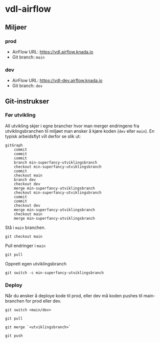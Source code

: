 # vdl-airflow

## Miljøer

### prod 
- AirFlow URL: https://vdl.airflow.knada.io
- Git branch: `main`

 ### dev
- AirFlow URL: https://vdl-dev.airflow.knada.io
- Git branch: `dev`

## Git-instrukser

### Før utvikling

All utvikling skjer i egne brancher hvor man merger endringene fra utviklingsbranchen til miljøet man ønsker å kjøre koden (`dev` eller `main`). En typisk arbeidsflyt vill derfor se slik ut:

```mermaid
gitGraph
    commit
    commit
    commit
    branch min-superfancy-utviklingsbranch
    checkout min-superfancy-utviklingsbranch
    commit
    checkout main
    branch dev
    checkout dev
    merge min-superfancy-utviklingsbranch
    checkout min-superfancy-utviklingsbranch
    commit
    commit
    checkout dev
    merge min-superfancy-utviklingsbranch
    checkout main
    merge min-superfancy-utviklingsbranch
```

Stå i `main` branchen.

```
git checkout main 
```

Pull endringer i `main`

```
git pull 
```

Opprett egen utviklingsbranch

```
git switch -c min-superfancy-utviklingsbranch
```

### Deploy

Når du ønsker å deploye kode til prod, eller dev må koden pushes til main-branchen for prod eller dev. 

```
git switch <main/dev>
```

```
git pull 
```

```
git merge `<utviklingsbranch>`
```

```
git push
```

